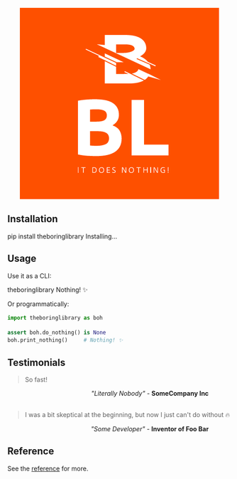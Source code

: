 <p align="center">
  <a href="https://stefanofrassetto.com/theboringlibrary"><img src="img/rb.png" alt="TheBoringLibrary"></a>
</p>

## Installation

<div class="termy" data-termynal>
    <span data-ty="input">pip install theboringlibrary</span>
    <span data-ty="progress">Installing...</span>
</div>

## Usage

Use it as a CLI:

<div class="termy" data-termynal>
    <span data-ty="input">theboringlibrary</span>
    <span data-ty>Nothing! ✨</span>
</div>

Or programmatically:

```python
import theboringlibrary as boh

assert boh.do_nothing() is None
boh.print_nothing()     # Nothing! ✨
```

## Testimonials

> So fast!

<div style="text-align: right; margin-right: 10%;"><i>"Literally Nobody"</i> - <strong>SomeCompany Inc</strong></div>

</br>

> I was a bit skeptical at the beginning, but now I just can't do without 🔥

<div style="text-align: right; margin-right: 10%;"><i>"Some Developer"</i> - <strong>Inventor of Foo Bar</strong></div>

## Reference

See the [reference](./reference/theboringlibrary/core) for more.
